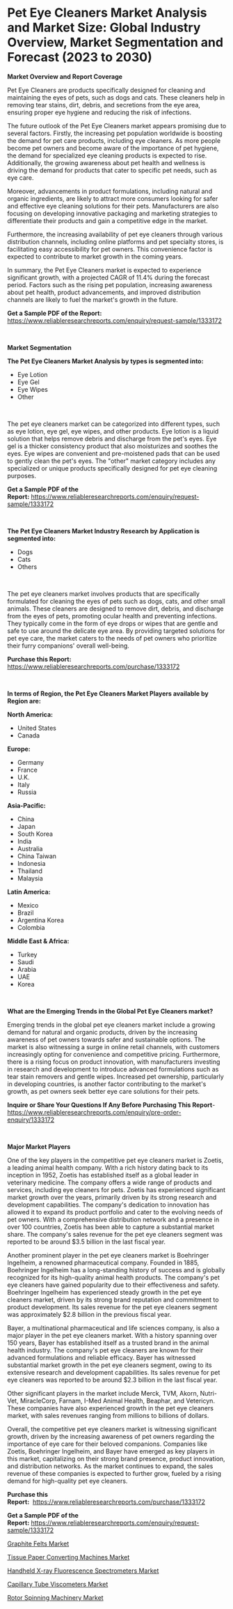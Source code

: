 <p><h1>Pet Eye Cleaners Market Analysis and Market Size: Global Industry Overview, Market Segmentation and Forecast (2023 to 2030)</h1></p><p><strong>Market Overview and Report Coverage</strong></p>
<p><p>Pet Eye Cleaners are products specifically designed for cleaning and maintaining the eyes of pets, such as dogs and cats. These cleaners help in removing tear stains, dirt, debris, and secretions from the eye area, ensuring proper eye hygiene and reducing the risk of infections.</p><p>The future outlook of the Pet Eye Cleaners market appears promising due to several factors. Firstly, the increasing pet population worldwide is boosting the demand for pet care products, including eye cleaners. As more people become pet owners and become aware of the importance of pet hygiene, the demand for specialized eye cleaning products is expected to rise. Additionally, the growing awareness about pet health and wellness is driving the demand for products that cater to specific pet needs, such as eye care.</p><p>Moreover, advancements in product formulations, including natural and organic ingredients, are likely to attract more consumers looking for safer and effective eye cleaning solutions for their pets. Manufacturers are also focusing on developing innovative packaging and marketing strategies to differentiate their products and gain a competitive edge in the market.</p><p>Furthermore, the increasing availability of pet eye cleaners through various distribution channels, including online platforms and pet specialty stores, is facilitating easy accessibility for pet owners. This convenience factor is expected to contribute to market growth in the coming years.</p><p>In summary, the Pet Eye Cleaners market is expected to experience significant growth, with a projected CAGR of 11.4% during the forecast period. Factors such as the rising pet population, increasing awareness about pet health, product advancements, and improved distribution channels are likely to fuel the market's growth in the future.</p></p>
<p><strong>Get a Sample PDF of the Report:</strong> <a href="https://www.reliableresearchreports.com/enquiry/request-sample/1333172">https://www.reliableresearchreports.com/enquiry/request-sample/1333172</a></p>
<p>&nbsp;</p>
<p><strong>Market Segmentation</strong></p>
<p><strong>The Pet Eye Cleaners Market Analysis by types is segmented into:</strong></p>
<p><ul><li>Eye Lotion</li><li>Eye Gel</li><li>Eye Wipes</li><li>Other</li></ul></p>
<p>&nbsp;</p>
<p><p>The pet eye cleaners market can be categorized into different types, such as eye lotion, eye gel, eye wipes, and other products. Eye lotion is a liquid solution that helps remove debris and discharge from the pet's eyes. Eye gel is a thicker consistency product that also moisturizes and soothes the eyes. Eye wipes are convenient and pre-moistened pads that can be used to gently clean the pet's eyes. The "other" market category includes any specialized or unique products specifically designed for pet eye cleaning purposes.</p></p>
<p><strong>Get a Sample PDF of the Report:</strong>&nbsp;<a href="https://www.reliableresearchreports.com/enquiry/request-sample/1333172">https://www.reliableresearchreports.com/enquiry/request-sample/1333172</a></p>
<p>&nbsp;</p>
<p><strong>The Pet Eye Cleaners Market Industry Research by Application is segmented into:</strong></p>
<p><ul><li>Dogs</li><li>Cats</li><li>Others</li></ul></p>
<p>&nbsp;</p>
<p><p>The pet eye cleaners market involves products that are specifically formulated for cleaning the eyes of pets such as dogs, cats, and other small animals. These cleaners are designed to remove dirt, debris, and discharge from the eyes of pets, promoting ocular health and preventing infections. They typically come in the form of eye drops or wipes that are gentle and safe to use around the delicate eye area. By providing targeted solutions for pet eye care, the market caters to the needs of pet owners who prioritize their furry companions' overall well-being.</p></p>
<p><strong>Purchase this Report:</strong>&nbsp; <a href="https://www.reliableresearchreports.com/purchase/1333172">https://www.reliableresearchreports.com/purchase/1333172</a></p>
<p>&nbsp;</p>
<p><strong>In terms of Region, the Pet Eye Cleaners Market Players available by Region are:</strong></p>
<p>
    <p> <strong> North America: </strong>
        <ul>
            <li>United States</li>
            <li>Canada</li>
        </ul>
        </p> 
    <p> <strong> Europe: </strong>
        <ul>
            <li>Germany</li>
            <li>France</li>
            <li>U.K.</li>
            <li>Italy</li>
            <li>Russia</li>
        </ul>
        </p> 
    <p> <strong> Asia-Pacific: </strong>
        <ul>
            <li>China</li>
            <li>Japan</li>
            <li>South Korea</li>
            <li>India</li>
            <li>Australia</li>
            <li>China Taiwan</li>
            <li>Indonesia</li>
            <li>Thailand</li>
            <li>Malaysia</li>
        </ul>
        </p> 
    <p> <strong> Latin America: </strong>
        <ul>
            <li>Mexico</li>
            <li>Brazil</li>
            <li>Argentina Korea</li>
            <li>Colombia</li>
        </ul>
        </p> 
    <p> <strong> Middle East & Africa: </strong>
        <ul>
            <li>Turkey</li>
            <li>Saudi</li>
            <li>Arabia</li>
            <li>UAE</li>
            <li>Korea</li>
        </ul>
    </p>
    </p>
<p>&nbsp;</p>
<p><strong>What are the Emerging Trends in the Global Pet Eye Cleaners market?</strong></p>
<p><p>Emerging trends in the global pet eye cleaners market include a growing demand for natural and organic products, driven by the increasing awareness of pet owners towards safer and sustainable options. The market is also witnessing a surge in online retail channels, with customers increasingly opting for convenience and competitive pricing. Furthermore, there is a rising focus on product innovation, with manufacturers investing in research and development to introduce advanced formulations such as tear stain removers and gentle wipes. Increased pet ownership, particularly in developing countries, is another factor contributing to the market's growth, as pet owners seek better eye care solutions for their pets.</p></p>
<p><strong>Inquire or Share Your Questions If Any Before Purchasing This Report</strong>- <a href="https://www.reliableresearchreports.com/enquiry/pre-order-enquiry/1333172">https://www.reliableresearchreports.com/enquiry/pre-order-enquiry/1333172</a></p>
<p>&nbsp;</p>
<p><strong>Major Market Players</strong></p>
<p><p>One of the key players in the competitive pet eye cleaners market is Zoetis, a leading animal health company. With a rich history dating back to its inception in 1952, Zoetis has established itself as a global leader in veterinary medicine. The company offers a wide range of products and services, including eye cleaners for pets. Zoetis has experienced significant market growth over the years, primarily driven by its strong research and development capabilities. The company's dedication to innovation has allowed it to expand its product portfolio and cater to the evolving needs of pet owners. With a comprehensive distribution network and a presence in over 100 countries, Zoetis has been able to capture a substantial market share. The company's sales revenue for the pet eye cleaners segment was reported to be around $3.5 billion in the last fiscal year.</p><p>Another prominent player in the pet eye cleaners market is Boehringer Ingelheim, a renowned pharmaceutical company. Founded in 1885, Boehringer Ingelheim has a long-standing history of success and is globally recognized for its high-quality animal health products. The company's pet eye cleaners have gained popularity due to their effectiveness and safety. Boehringer Ingelheim has experienced steady growth in the pet eye cleaners market, driven by its strong brand reputation and commitment to product development. Its sales revenue for the pet eye cleaners segment was approximately $2.8 billion in the previous fiscal year.</p><p>Bayer, a multinational pharmaceutical and life sciences company, is also a major player in the pet eye cleaners market. With a history spanning over 150 years, Bayer has established itself as a trusted brand in the animal health industry. The company's pet eye cleaners are known for their advanced formulations and reliable efficacy. Bayer has witnessed substantial market growth in the pet eye cleaners segment, owing to its extensive research and development capabilities. Its sales revenue for pet eye cleaners was reported to be around $2.3 billion in the last fiscal year.</p><p>Other significant players in the market include Merck, TVM, Akorn, Nutri-Vet, MiracleCorp, Farnam, I-Med Animal Health, Beaphar, and Vetericyn. These companies have also experienced growth in the pet eye cleaners market, with sales revenues ranging from millions to billions of dollars.</p><p>Overall, the competitive pet eye cleaners market is witnessing significant growth, driven by the increasing awareness of pet owners regarding the importance of eye care for their beloved companions. Companies like Zoetis, Boehringer Ingelheim, and Bayer have emerged as key players in this market, capitalizing on their strong brand presence, product innovation, and distribution networks. As the market continues to expand, the sales revenue of these companies is expected to further grow, fueled by a rising demand for high-quality pet eye cleaners.</p></p>
<p><strong>Purchase this Report:</strong>&nbsp;&nbsp;<a href="https://www.reliableresearchreports.com/purchase/1333172">https://www.reliableresearchreports.com/purchase/1333172</a></p>
<p></p>
<p><strong>Get a Sample PDF of the Report:</strong>&nbsp;<a href="https://www.reliableresearchreports.com/enquiry/request-sample/1333172">https://www.reliableresearchreports.com/enquiry/request-sample/1333172</a></p>
<p><p><a href="https://github.com/JameTravis/Market-Research-Report-List-2/blob/main/graphite-felts-market.md">Graphite Felts Market</a></p><p><a href="https://medium.com/@devyncasper/tissue-paper-converting-machines-market-size-growth-forecast-2023-2030-bc91f1d8d370">Tissue Paper Converting Machines Market</a></p><p><a href="https://www.linkedin.com/pulse/handheld-x-ray-fluorescence-spectrometers-market-insights-ie3pf/">Handheld X-ray Fluorescence Spectrometers Market</a></p><p><a href="https://www.linkedin.com/pulse/capillary-tube-viscometers-market-challenges-opportunities-aszxf/">Capillary Tube Viscometers Market</a></p><p><a href="https://github.com/amonskiyk/Market-Research-Report-List-1/blob/main/rotor-spinning-machinery-market.md">Rotor Spinning Machinery Market</a></p></p>